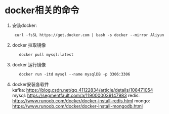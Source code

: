 # docker相关的命令
1. 安装docker:
   ```
    curl -fsSL https://get.docker.com | bash -s docker --mirror Aliyun
   ```

2. docker 拉取镜像
   ```   
      docker pull mysql:latest
   ```
3. docker 运行镜像
   ```
      docker run -itd mysql --name mysqlDB -p 3306:3306
   ```
4. docker安装各软件  
   kafka:   https://blog.csdn.net/qq_41122834/article/details/108471054
   mysql:   https://segmentfault.com/a/1190000039147983
   redis:   https://www.runoob.com/docker/docker-install-redis.html
   mongo:   https://www.runoob.com/docker/docker-install-mongodb.html